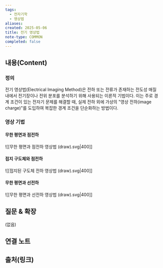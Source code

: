 ```yaml
---
tags:
  - 전자기학
  - 영상법
aliases: 
created: 2025-05-06
title: 전기 영상법
note-type: COMMON
completed: false
---
```


## 내용(Content)

### 정의
전기 영상법(Electrical Imaging Method)은 전하 또는 전류가 존재하는 전도성 매질 내에서 전기장이나 전위 분포를 분석하기 위해 사용되는 이론적 기법이다. 이는 주로 경계 조건이 있는 전자기 문제를 해결할 때, 실제 전하 외에 가상의 "영상 전하(image charge)"를 도입하여 복잡한 경계 조건을 단순화하는 방법이다.

### 영상 기법
#### 무한 평면과 점전하

![[무한 평면과 점전하 영상법 (draw).svg|400]]

#### 접지 구도체와 점전하

![[접지된 구도체 전하 영상법 (draw).svg|400]]

#### 무한 평면과 선전하

![[무한 평면과 선전하 영상법 (draw).svg|400]]

## 질문 & 확장

(없음)

## 연결 노트

## 출처(링크)


